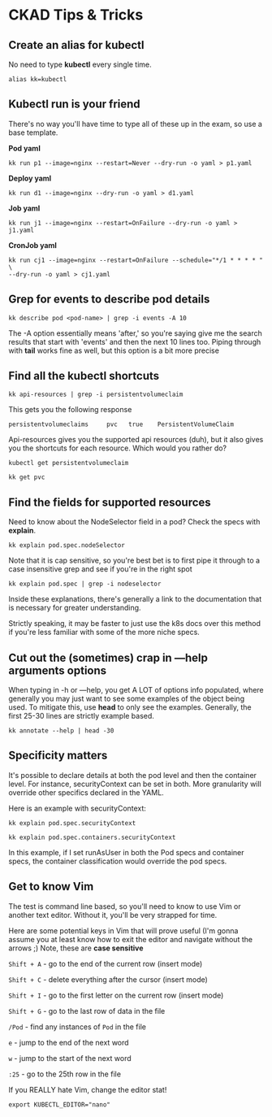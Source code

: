 # CKAD Tips & Tricks

## Create an alias for kubectl

No need to type **kubectl** every single time.

    alias kk=kubectl

## Kubectl run is your friend

There's no way you'll have time to type all of these up in the exam, so use a base template.

**Pod yaml**

    kk run p1 --image=nginx --restart=Never --dry-run -o yaml > p1.yaml

**Deploy yaml**

    kk run d1 --image=nginx --dry-run -o yaml > d1.yaml

**Job yaml**

    kk run j1 --image=nginx --restart=OnFailure --dry-run -o yaml > j1.yaml

**CronJob yaml**

    kk run cj1 --image=nginx --restart=OnFailure --schedule="*/1 * * * * " \
    --dry-run -o yaml > cj1.yaml

## Grep for events to describe pod details

    kk describe pod <pod-name> | grep -i events -A 10

The -A option essentially means 'after,' so you're saying give me the search results that start with 'events' and then the next 10 lines too. Piping through with **tail** works fine as well, but this option is a bit more precise

## Find all the kubectl shortcuts

    kk api-resources | grep -i persistentvolumeclaim

This gets you the following response

    persistentvolumeclaims     pvc   true    PersistentVolumeClaim

Api-resources gives you the supported api resources (duh), but it also gives you the shortcuts for each resource. Which would you rather do?

    kubectl get persistentvolumeclaim

    kk get pvc

## Find the fields for supported resources

Need to know about the NodeSelector field in a pod? Check the specs with **explain**. 

    kk explain pod.spec.nodeSelector

Note that it is cap sensitive, so you're best bet is to first pipe it through to a case insensitive grep and see if you're in the right spot

    kk explain pod.spec | grep -i nodeselector

Inside these explanations, there's generally a link to the documentation that is necessary for greater understanding.

Strictly speaking, it may be faster to just use the k8s docs over this method if you're less familiar with some of the more niche specs.

## Cut out the (sometimes) crap in —help arguments options

When typing in -h or —help, you get A LOT of options info populated, where generally you may just want to see some examples of the object being used. To mitigate this, use **head** to only see the examples. Generally, the first 25-30 lines are strictly example based.

    kk annotate --help | head -30

## Specificity matters

It's possible to declare details at both the pod level and then the container level. For instance, securityContext can be set in both. More granularity will override other specifics declared in the YAML.

Here is an example with securityContext:

    kk explain pod.spec.securityContext

    kk explain pod.spec.containers.securityContext

In this example, if I set runAsUser in both the Pod specs and container specs, the container classification would override the pod specs. 

## Get to know Vim

The test is command line based, so you'll need to know to use Vim or another text editor. Without it, you'll be very strapped for time.

Here are some potential keys in Vim that will prove useful (I'm gonna assume you at least know how to exit the editor and navigate without the arrows ;) Note, these are **case sensitive**

`Shift + A` - go to the end of the current row (insert mode)

`Shift + C` - delete everything after the cursor (insert mode)

`Shift + I` - go to the first letter on the current row (insert mode)

`Shift + G` - go to the last row of data in the file

`/Pod` - find any instances of `Pod` in the file

`e` - jump to the end of the next word

`w` - jump to the start of the next word

`:25` - go to the 25th row in the file

If you REALLY hate Vim, change the editor stat!

```
export KUBECTL_EDITOR="nano"

```
